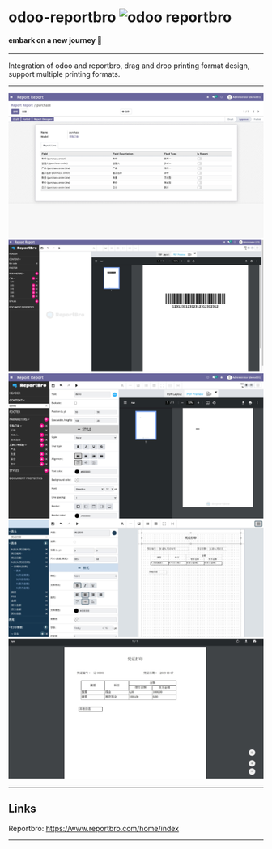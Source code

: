 # odoo-reportbro  <img alt="odoo reportbro" src="https://img.shields.io/badge/odoo--reportbro-14.0-brightgreen"/>
#### embark on a new journey 👋
---
Integration of odoo and reportbro, drag and drop printing format design, support multiple printing formats.

---

![Image text](https://github.com/huakkai/odoo-reportbro/blob/master/static/github/reportbro-3.jpg)
![Image text](https://github.com/huakkai/odoo-reportbro/blob/master/static/github/tiaoma.jpg)
![Image text](https://github.com/huakkai/odoo-reportbro/blob/master/static/github/1620649671844.jpg)
![Image text](https://github.com/huakkai/odoo-reportbro/blob/master/static/github/reportbro-1.jpg)
![Image text](https://github.com/huakkai/odoo-reportbro/blob/master/static/github/reportbro-2.jpg)

---
## Links

Reportbro: https://www.reportbro.com/home/index

---
